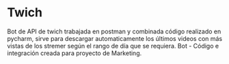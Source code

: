# Twich
Bot de API de twich trabajada en postman y combinada código realizado en pycharm, sirve para descargar automaticamente los últimos videos con más vistas de los stremer según el rango de día que se requiera. 
Bot - Código e integración creada para proyecto de Marketing.
